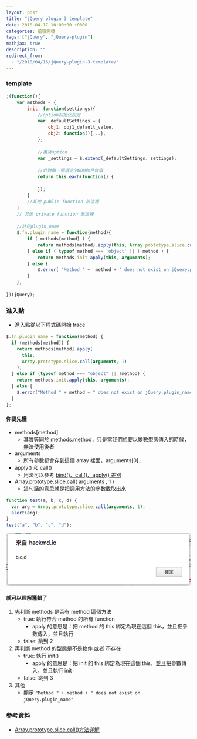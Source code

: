 ```yaml
---
layout: post
title: "jQuery plugin 3 template"
date: 2018-04-17 10:00:00 +0800
categories: 前端開發
tags: ["jQuery", "jQuery-plugin"]
mathjax: true
description: ""
redirect_from: 
  - "/2018/04/16/jQuery-plugin-3-template/"
---
```


### template

```js
;(function(){
    var methods = {
        init: function(settiongs){
            //option初始化設定
            var _defaultSettings = {
                obj1: obj1_default_value,
                obj2: function(){...},
            };

            //覆寫option
            var _settings = $.extend(_defaultSettings, settings);

            //針對每一個選定的DOM物件做事
            return this.each(function() {

            });
        }
        //其他 public function 放這裡
    }
    // 其他 private function 放這裡

    //註冊plugin_name
    $.fn.plugin_name = function(method){
        if ( methods[method] ) {
            return methods[method].apply(this, Array.prototype.slice.call(arguments, 1));
        } else if ( typeof method === 'object' || ! method ) {
            return methods.init.apply(this, arguments);
        } else {
            $.error( 'Method ' +  method + ' does not exist on jQuery.plugin_name' );
        }
    };

})(jQuery);
```

### 進入點

- 進入點從以下程式碼開始 trace

```js
$.fn.plugin_name = function(method) {
  if (methods[method]) {
    return methods[method].apply(
      this,
      Array.prototype.slice.call(arguments, 1)
    );
  } else if (typeof method === "object" || !method) {
    return methods.init.apply(this, arguments);
  } else {
    $.error("Method " + method + " does not exist on jQuery.plugin_name");
  }
};
```

#### 你要先懂

- methods[method]
  - 其實等同於 methods.method，只是當我們想要以變數型態傳入的時候，無法使用後者
- arguments
  - 所有參數都會存到這個 array 裡面，arguments[0]...
- apply() 和 call()
  - 用法可以參考 [bind()、call()、apply() 差別](https://hackmd.io/s/rkM3GVmhf)
- Array.prototype.slice.call( arguments , 1 )
  - 這句話的意思就是把調用方法的參數截取出來

```js
function test(a, b, c, d) {
  var arg = Array.prototype.slice.call(arguments, 1);
  alert(arg);
}
test("a", "b", "c", "d");
```

![](/assets/img/posts/bYvQ7ch.png)

#### 就可以理解邏輯了

1. 先判斷 methods 是否有 method 這個方法
   - true: 執行符合 method 的所有 function
     - apply 的意思是：把 method 的 this 綁定為現在這個 this，並且把參數傳入，並且執行
   - false: 跳到 2
2. 再判斷 method 的型態是不是物件 或者 不存在
   - true: 執行 init()
     - apply 的意思是：把 init 的 this 綁定為現在這個 this，並且把參數傳入，並且執行 init
   - false: 跳到 3
3. 其他
   - 顯示 `"Method " + method + " does not exist on jQuery.plugin_name"`

### 參考資料

- [Array.prototype.slice.call()方法详解](https://blog.csdn.net/i10630226/article/details/49702375)
